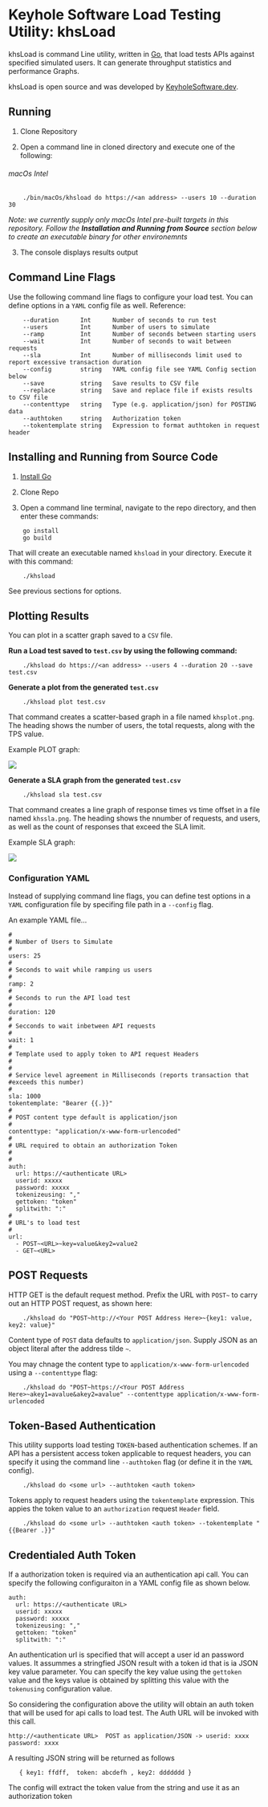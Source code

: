 # Keyhole Software Load Testing Utility: khsLoad

khsLoad is command Line utility, written in [Go](https://go.dev), that load tests APIs against specified simulated users. It can generate throughput statistics and performance Graphs. 

khsLoad is open source and was developed by [KeyholeSoftware.dev](http://keyholesoftware.dev).

## Running 

1. Clone Repository 

2. Open a command line in cloned directory and execute one of the following:

###### macOs Intel

```
    ./bin/macOs/khsload do https://<an address> --users 10 --duration 30 
```

*Note: we currently supply only macOs Intel pre-built targets in this repository. 
Follow the __Installation and Running from Source__ section below to create an executable 
binary for other environemnts* 


3. The console displays results output 

## Command Line Flags 

Use the following command line flags to configure your load test. 
You can define options in a `YAML` config file as well. Reference: 

```
    --duration      Int      Number of seconds to run test
    --users         Int      Number of users to simulate 
    --ramp          Int      Number of seconds between starting users
    --wait          Int      Number of seconds to wait between requests 
    --sla           Int      Number of milliseconds limit used to report excessive transaction duration  
    --config        string   YAML config file see YAML Config section below
    --save          string   Save results to CSV file
    --replace       string   Save and replace file if exists results to CSV file
    --contenttype   string   Type (e.g. application/json) for POSTING data
    --authtoken     string   Authorization token 
    --tokentemplate string   Expression to format authtoken in request header
```
## Installing and Running from Source Code

1. [Install Go](https://go.dev/doc/install) 

2. Clone Repo 

3. Open a command line terminal, navigate to the repo directory, and then enter these commands:

```
    go install
    go build  
```

That will create an executable named `khsload` in your directory. 
Execute it with this command: 

```
    ./khsload 
```
See previous sections for options.

## Plotting Results 

You can plot in a scatter graph saved to a `CSV` file.  

**Run a Load test saved to `test.csv` by using the following command:**

```
    ./khsload do https://<an address> --users 4 --duration 20 --save test.csv 
```

**Generate a plot from the generated `test.csv`**

```
    ./khsload plot test.csv
```

That command creates a scatter-based graph in a file named `khsplot.png`. The heading 
shows the number of users, the total requests, along with the TPS value.

Example PLOT graph:

![](docimages/khsplot.png)

**Generate a SLA graph from the generated `test.csv`**

```
    ./khsload sla test.csv
```

That command creates a line graph of response times vs time offset in a file named `khssla.png`. 
The heading shows the nnumber of requests, and users, as well as the count of responses that exceed the SLA limit.

Example SLA graph:

![](docimages/khssla.png)


### Configuration YAML 

Instead of supplying command line flags, you can define test options in a `YAML` configuration file
by specifing file path in a `--config` flag. 

An example YAML file...
```
#
# Number of Users to Simulate 
#
users: 25
#
# Seconds to wait while ramping us users
#
ramp: 2
#
# Seconds to run the API load test
#
duration: 120
#
# Secconds to wait inbetween API requests
#
wait: 1
#
# Template used to apply token to API request Headers
#
#
# Service level agreement in Milliseconds (reports transaction that  #exceeds this number)
#
sla: 1000
tokentemplate: "Bearer {{.}}"
#
# POST content type default is application/json
#
contenttype: "application/x-www-form-urlencoded"
#
# URL required to obtain an authorization Token
#
# 
auth:
  url: https://<authenticate URL>
  userid: xxxxx
  password: xxxxx
  tokenizeusing: ","
  gettoken: "token"
  splitwith: ":"
#
# URL's to load test
#
url:
  - POST~<URL>~key=value&key2=value2
  - GET~<URL>

```
## POST Requests 
HTTP GET is the default request method. Prefix the URL with `POST~` to carry 
out an HTTP POST request, as shown here:

```
    ./khsload do "POST~http://<Your POST Address Here>~{key1: value, key2: value}"
``` 
Content type of `POST` data defaults to `application/json`.
Supply JSON as an object literal after the address tilde `~`.

You may chnage the content type to `application/x-www-form-urlencoded` using a `--contenttype` flag:

```
    ./khsload do "POST~https://<Your POST Address Here>~akey1=avalue&akey2=avalue" --contenttype application/x-www-form-urlencoded
```

## Token-Based Authentication 
This utility supports load testing `TOKEN`-based authentication schemes. 
If an API has a persistent access token applicable to request headers,
you can specify it using the command line `--authtoken` flag (or define it in the `YAML` config). 

```
    ./khsload do <some url> --authtoken <auth token>
```

Tokens apply to request headers using the `tokentemplate` expression. 
This appies the token value to an `authorization` request `Header` field. 

``` 
    ./khsload do <some url> --authtoken <auth token> --tokentemplate "{{Bearer .}}"
```

## Credentialed Auth Token 
If a authorization token is required via an authentication api call. You can specify the following configuraiton in a YAML config file as shown below.

```
auth:
  url: https://<authenticate URL>
  userid: xxxxx
  password: xxxxx
  tokenizeusing: ","
  gettoken: "token"
  splitwith: ":"
```

An authentication url is specified that will accept a user id an password values.  It assummes a stringfied JSON result with a token id that is ia JSON key value parameter. You can specify the key value using the `gettoken` value and the keys value is obtained by splitting this value with the `tokenusing` configuration value. 

So considering the configuration above the utility will obtain an auth token that will be used for api calls to load test.  The Auth URL will be invoked with this call. 

```
http://<authenticate URL>  POST as application/JSON -> userid: xxxx password: xxxx 
```

A resulting JSON string will be returned as follows 

```
   { key1: ffdff,  token: abcdefh , key2: ddddddd }
```

The config will extract the token value from the string and use it as an authorization token
